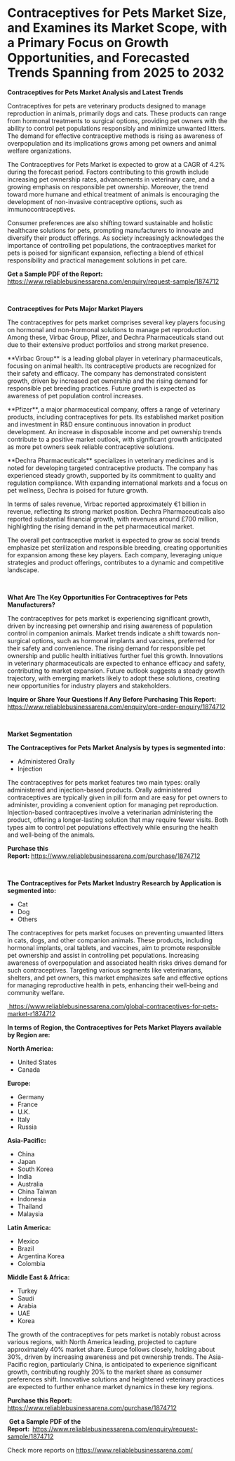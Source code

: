 <p><h1>Contraceptives for Pets Market Size, and Examines its Market Scope, with a Primary Focus on Growth Opportunities, and Forecasted Trends Spanning from 2025 to 2032</h1></p><p><strong>Contraceptives for Pets Market Analysis and Latest Trends</strong></p>
<p><p>Contraceptives for pets are veterinary products designed to manage reproduction in animals, primarily dogs and cats. These products can range from hormonal treatments to surgical options, providing pet owners with the ability to control pet populations responsibly and minimize unwanted litters. The demand for effective contraceptive methods is rising as awareness of overpopulation and its implications grows among pet owners and animal welfare organizations.</p><p>The Contraceptives for Pets Market is expected to grow at a CAGR of 4.2% during the forecast period. Factors contributing to this growth include increasing pet ownership rates, advancements in veterinary care, and a growing emphasis on responsible pet ownership. Moreover, the trend toward more humane and ethical treatment of animals is encouraging the development of non-invasive contraceptive options, such as immunocontraceptives. </p><p>Consumer preferences are also shifting toward sustainable and holistic healthcare solutions for pets, prompting manufacturers to innovate and diversify their product offerings. As society increasingly acknowledges the importance of controlling pet populations, the contraceptives market for pets is poised for significant expansion, reflecting a blend of ethical responsibility and practical management solutions in pet care.</p></p>
<p><strong>Get a Sample PDF of the Report:&nbsp;</strong> <a href="https://www.reliablebusinessarena.com/enquiry/request-sample/1874712?utm_campaign=2994&utm_medium=2&utm_source=Github&utm_content=ia&utm_term=09032025&utm_id=contraceptives-for-pets">https://www.reliablebusinessarena.com/enquiry/request-sample/1874712</a></p>
<p>&nbsp;</p>
<p><strong>Contraceptives for Pets Major Market Players</strong></p>
<p><p>The contraceptives for pets market comprises several key players focusing on hormonal and non-hormonal solutions to manage pet reproduction. Among these, Virbac Group, Pfizer, and Dechra Pharmaceuticals stand out due to their extensive product portfolios and strong market presence.</p><p>**Virbac Group** is a leading global player in veterinary pharmaceuticals, focusing on animal health. Its contraceptive products are recognized for their safety and efficacy. The company has demonstrated consistent growth, driven by increased pet ownership and the rising demand for responsible pet breeding practices. Future growth is expected as awareness of pet population control increases.</p><p>**Pfizer**, a major pharmaceutical company, offers a range of veterinary products, including contraceptives for pets. Its established market position and investment in R&D ensure continuous innovation in product development. An increase in disposable income and pet ownership trends contribute to a positive market outlook, with significant growth anticipated as more pet owners seek reliable contraceptive solutions.</p><p>**Dechra Pharmaceuticals** specializes in veterinary medicines and is noted for developing targeted contraceptive products. The company has experienced steady growth, supported by its commitment to quality and regulation compliance. With expanding international markets and a focus on pet wellness, Dechra is poised for future growth.</p><p>In terms of sales revenue, Virbac reported approximately €1 billion in revenue, reflecting its strong market position. Dechra Pharmaceuticals also reported substantial financial growth, with revenues around £700 million, highlighting the rising demand in the pet pharmaceutical market.</p><p>The overall pet contraceptive market is expected to grow as social trends emphasize pet sterilization and responsible breeding, creating opportunities for expansion among these key players. Each company, leveraging unique strategies and product offerings, contributes to a dynamic and competitive landscape.</p></p>
<p>&nbsp;</p>
<p><strong>What Are The Key Opportunities For Contraceptives for Pets Manufacturers?</strong></p>
<p><p>The contraceptives for pets market is experiencing significant growth, driven by increasing pet ownership and rising awareness of population control in companion animals. Market trends indicate a shift towards non-surgical options, such as hormonal implants and vaccines, preferred for their safety and convenience. The rising demand for responsible pet ownership and public health initiatives further fuel this growth. Innovations in veterinary pharmaceuticals are expected to enhance efficacy and safety, contributing to market expansion. Future outlook suggests a steady growth trajectory, with emerging markets likely to adopt these solutions, creating new opportunities for industry players and stakeholders.</p></p>
<p><strong>Inquire or Share Your Questions If Any Before Purchasing This Report:</strong> <a href="https://www.reliablebusinessarena.com/enquiry/pre-order-enquiry/1874712?utm_campaign=2994&utm_medium=2&utm_source=Github&utm_content=ia&utm_term=09032025&utm_id=contraceptives-for-pets">https://www.reliablebusinessarena.com/enquiry/pre-order-enquiry/1874712</a></p>
<p>&nbsp;</p>
<p><strong>Market Segmentation</strong></p>
<p><strong>The Contraceptives for Pets Market Analysis by types is segmented into:</strong></p>
<p><ul><li>Administered Orally</li><li>Injection</li></ul></p>
<p><p>The contraceptives for pets market features two main types: orally administered and injection-based products. Orally administered contraceptives are typically given in pill form and are easy for pet owners to administer, providing a convenient option for managing pet reproduction. Injection-based contraceptives involve a veterinarian administering the product, offering a longer-lasting solution that may require fewer visits. Both types aim to control pet populations effectively while ensuring the health and well-being of the animals.</p></p>
<p><strong>Purchase this Report:&nbsp;</strong><a href="https://www.reliablebusinessarena.com/purchase/1874712?utm_campaign=2994&utm_medium=2&utm_source=Github&utm_content=ia&utm_term=09032025&utm_id=contraceptives-for-pets">https://www.reliablebusinessarena.com/purchase/1874712</a></p>
<p>&nbsp;</p>
<p><strong>The Contraceptives for Pets Market Industry Research by Application is segmented into:</strong></p>
<p><ul><li>Cat</li><li>Dog</li><li>Others</li></ul></p>
<p><p>The contraceptives for pets market focuses on preventing unwanted litters in cats, dogs, and other companion animals. These products, including hormonal implants, oral tablets, and vaccines, aim to promote responsible pet ownership and assist in controlling pet populations. Increasing awareness of overpopulation and associated health risks drives demand for such contraceptives. Targeting various segments like veterinarians, shelters, and pet owners, this market emphasizes safe and effective options for managing reproductive health in pets, enhancing their well-being and community welfare.</p></p>
<p><a href="https://www.reliablebusinessarena.com/global-contraceptives-for-pets-market-r1874712?utm_campaign=2994&utm_medium=2&utm_source=Github&utm_content=ia&utm_term=09032025&utm_id=contraceptives-for-pets">&nbsp;https://www.reliablebusinessarena.com/global-contraceptives-for-pets-market-r1874712</a></p>
<p><strong>In terms of Region, the Contraceptives for Pets Market Players available by Region are:</strong></p>
<p>
    <p> <strong> North America: </strong>
        <ul>
            <li>United States</li>
            <li>Canada</li>
        </ul>
        </p> 
    <p> <strong> Europe: </strong>
        <ul>
            <li>Germany</li>
            <li>France</li>
            <li>U.K.</li>
            <li>Italy</li>
            <li>Russia</li>
        </ul>
        </p> 
    <p> <strong> Asia-Pacific: </strong>
        <ul>
            <li>China</li>
            <li>Japan</li>
            <li>South Korea</li>
            <li>India</li>
            <li>Australia</li>
            <li>China Taiwan</li>
            <li>Indonesia</li>
            <li>Thailand</li>
            <li>Malaysia</li>
        </ul>
        </p> 
    <p> <strong> Latin America: </strong>
        <ul>
            <li>Mexico</li>
            <li>Brazil</li>
            <li>Argentina Korea</li>
            <li>Colombia</li>
        </ul>
        </p> 
    <p> <strong> Middle East & Africa: </strong>
        <ul>
            <li>Turkey</li>
            <li>Saudi</li>
            <li>Arabia</li>
            <li>UAE</li>
            <li>Korea</li>
        </ul>
    </p>
    </p>
<p><p>The growth of the contraceptives for pets market is notably robust across various regions, with North America leading, projected to capture approximately 40% market share. Europe follows closely, holding about 30%, driven by increasing awareness and pet ownership trends. The Asia-Pacific region, particularly China, is anticipated to experience significant growth, contributing roughly 20% to the market share as consumer preferences shift. Innovative solutions and heightened veterinary practices are expected to further enhance market dynamics in these key regions.</p></p>
<p><strong>Purchase this Report: </strong><a href="https://www.reliablebusinessarena.com/purchase/1874712?utm_campaign=2994&utm_medium=2&utm_source=Github&utm_content=ia&utm_term=09032025&utm_id=contraceptives-for-pets">https://www.reliablebusinessarena.com/purchase/1874712</a></p>
<p>&nbsp;<strong>Get a Sample PDF of the Report:&nbsp;&nbsp;</strong><a href="https://www.reliablebusinessarena.com/enquiry/request-sample/1874712?utm_campaign=2994&utm_medium=2&utm_source=Github&utm_content=ia&utm_term=09032025&utm_id=contraceptives-for-pets">https://www.reliablebusinessarena.com/enquiry/request-sample/1874712</a></p>
<p><strong></strong></p>
<p>Check more reports on <a href="https://www.reliablebusinessarena.com/?utm_campaign=2994&utm_medium=2&utm_source=Github&utm_content=ia&utm_term=09032025&utm_id=contraceptives-for-pets">https://www.reliablebusinessarena.com/</a></p>